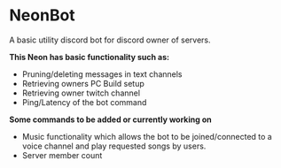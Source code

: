 # NeonBot
A basic utility discord bot for discord owner of servers.


**This Neon has basic functionality such as:**
- Pruning/deleting messages in text channels 
- Retrieving owners PC Build setup 
- Retrieving owner twitch channel
- Ping/Latency of the bot command

**Some commands to be added or currently working on**
- Music functionality which allows the bot to be joined/connected to a voice channel and play requested songs by users.
- Server member count
